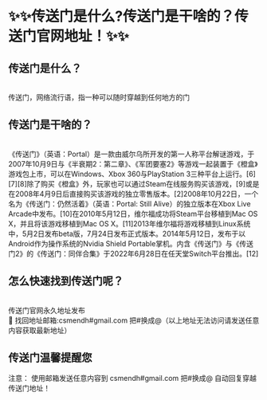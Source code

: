 # :sparkles::sparkles:传送门是什么?传送门是干啥的？传送门官网地址！:sparkles::sparkles:

## 传送门是什么？

<br>传送门，网络流行语，指一种可以随时穿越到任何地方的门<br>

## 传送门是干啥的？

<br>《传送门》（英语：Portal）是一款由威尔乌所开发的第一人称平台解谜游戏，于2007年10月9日与《半衰期2：第二章》、《军团要塞2》等游戏一起装置于《橙盒》游戏包上市，可以在Windows、Xbox 360与PlayStation 3三种平台上运行。[6][7][8]除了购买《橙盒》外，玩家也可以通过Steam在线服务购买该游戏，[9]或是在2008年4月9日后直接购买该游戏的独立零售版本。[2]2008年10月22日，一个名为《传送门：仍然活着》（英语：Portal: Still Alive）的独立版本在Xbox Live Arcade中发布。[10]在2010年5月12日，维尔福成功将Steam平台移植到Mac OS X，并且将该游戏移植到Mac OS X。[11]2013年维尔福将游戏移植到Linux系统中，5月2日发布beta版，7月24日发布正式版本。2014年5月12日，发布于以Android作为操作系统的Nvidia Shield Portable掌机。内含《传送门》与《传送门2》的《传送门：同伴合集》于2022年6月28日在任天堂Switch平台推出。[12]<br>


## 怎么快速找到**传送门**呢？
<br>传送门官网永久地址发布<br>
📧 找回地址邮箱:csmendh#gmail.com 把#换成@（以上地址无法访问请发送任意内容获取最新地址）<br>
## **传送门温馨提醒您**
注意： 使用邮箱发送任意内容到 csmendh#gmail.com 把#换成@ 自动回复穿越传送门地址！<br>

